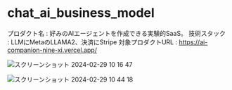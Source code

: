 # chat_ai_business_model

プロダクト名 :  好みのAIエージェントを作成できる実験的SaaS。
技術スタック :  LLMにMetaのLLAMA2、決済にStripe
対象プロダクトURL :  https://ai-companion-nine-xi.vercel.app/

![スクリーンショット 2024-02-29 10 16 47](https://github.com/shiga0/chat_ai_business_model/assets/13078565/2244d852-158b-4a4e-ac70-b8ecbd8b66d2)

![スクリーンショット 2024-02-29 10 44 18](https://github.com/shiga0/chat_ai_business_model/assets/13078565/1dda93ea-a887-4220-80ac-11c96c4e7548)
